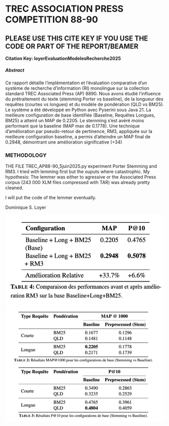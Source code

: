 # TREC ASSOCIATION PRESS COMPETITION 88-90


## PLEASE USE THIS CITE KEY IF YOU USE THE CODE OR PART OF THE REPORT/BEAMER
**Citation Key: loyerEvaluationModelesRecherche2025**

##### Abstract
Ce rapport détaille l’implémentation et l’évaluation comparative d’un système de recherche d’information (RI) monolingue sur la collection standard TREC Associated Press (AP) 8890. Nous avons étudié l’influence du prétraitement du texte (stemming Porter vs baseline), de la longueur des requêtes (courtes vs longues) et du modèle de pondération (QLD vs BM25). Le système a été développé en Python avec Pyserini sous Java 21. La meilleure configuration de base identifiée (Baseline, Requêtes Longues, BM25) a atteint un MAP de 0.2205. Le stemming s’est avéré moins performant que la baseline (MAP max de 0.1778). Une technique d’amélioration par pseudo-retour de pertinence, RM3, appliquée sur la meilleure configuration baseline, a permis d’atteindre un MAP final de 0.2948, démontrant une amélioration significative (+34)

### METHODOLOGY

THE FILE TREC_AP88-90_5juin2025.py experiment Porter Stemming and RM3. I tried with lemming first but the ouputs where catastrophic. My hypothesis: The lemmer was either to agressive or the Associated Press corpus (243 000 XLM files compressed with TAR) was already pretty cleaned.

I will put the code of the lemmer eventually.

Dominique S. Loyer

![Map and Pat10](https://github.com/DominiqueLoyer/project5/blob/master/12.png)
![Configuration](https://github.com/DominiqueLoyer/project5/blob/master/13.png)
